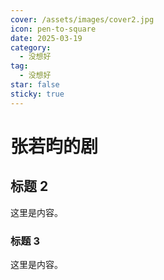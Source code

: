 ```yaml
---
cover: /assets/images/cover2.jpg
icon: pen-to-square
date: 2025-03-19
category:
  - 没想好
tag:
  - 没想好
star: false
sticky: true
---
```


# 张若昀的剧

## 标题 2

这里是内容。

### 标题 3

这里是内容。
